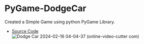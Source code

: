 # PyGame-DodgeCar
Created a Simple Game using python PyGame Library.
- [Source Code](https://github.com/Adeen317/DodgeCarGame-Python/blob/main/Pygame.py)
![Dodge Car 2024-02-16 04-04-37 (online-video-cutter com)](https://github.com/Adeen317/DodgeCarGame-Python/assets/112985225/18aa05e8-4de3-4c45-8b3e-571b7762eb62)


